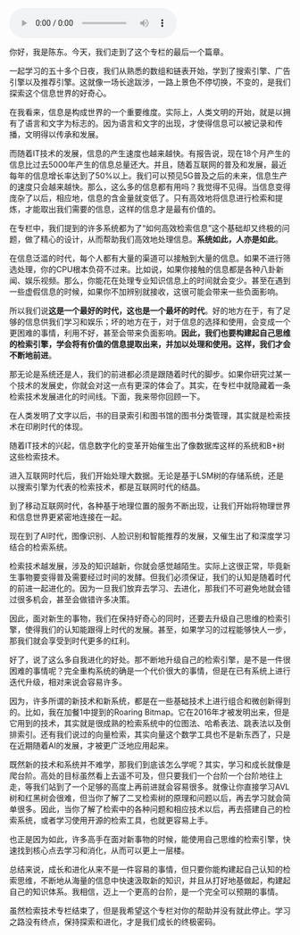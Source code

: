 <audio title="结束语 _ 成长和进化，技术如此，我们亦如此" src="https://static001.geekbang.org/resource/audio/f9/60/f9596949214cf821f0abce1cc862a060.mp3" controls="controls"></audio> 
<p>你好，我是陈东。今天，我们走到了这个专栏的最后一个篇章。</p><p>一起学习的五十多个日夜，我们从熟悉的数组和链表开始，学到了搜索引擎、广告引擎以及推荐引擎。这就像一场长途跋涉，一路上景色不停切换，不变的，是我们探索这个信息世界的好奇心。</p><p>在我看来，信息是构成世界的一个重要维度。实际上，人类文明的开始，就是以拥有了语言和文字为标志的。因为语言和文字的出现，才使得信息可以被记录和传播，文明得以传承和发展。</p><p>而随着IT技术的发展，信息的产生速度也越来越快。有报告说，现在18个月产生的信息比过去5000年产生的信息总量还大。并且，随着互联网的普及和发展，最近每年的信息增长率达到了50%以上。我们可以预见5G普及之后的未来，信息生产的速度只会越来越快。那么，这么多的信息都有用吗？我觉得不见得。当信息变得庞杂了以后，相应地，信息的含金量就变低了。只有高效地将信息进行检索和提炼，才能取出我们需要的信息，这样的信息才是最有价值的。</p><p>在专栏中，我们提到的许多系统都为了“如何高效检索信息”这个基础却又终极的问题，做了精心的设计，从而帮助我们高效地处理信息。<strong>系统如此，人亦是如此</strong>。</p><p>在信息泛滥的时代，每个人都有大量的渠道可以接触到大量的信息。如果不进行筛选处理，你的CPU根本负荷不过来。比如说，如果你接触的信息都是各种八卦新闻、娱乐视频。那么，你能花在处理专业知识信息上的时间就会变少。甚至在遇到一些虚假信息的时候，如果你不加辨别就接收，这很可能会带来一些负面影响。</p><!-- [[[read_end]]] --><p>所以我们说<strong>这是一个最好的时代，这也是一个最坏的时代</strong>。好的地方在于，有了足够的信息供我们学习和娱乐；坏的地方在于，对于信息的选择和使用，会变成一个更困难的事情，利用不好，甚至会带来负面影响。<strong>因此，我们也要构建起自己思维的检索引擎，学会将有价值的信息提取出来，并加以处理和使用。这样，我们才会不断地前进</strong>。</p><p>那无论是系统还是人，我们的前进都必须是跟随着时代的脚步。如果你研究过某一个技术的发展史，你就会对这一点有更深的体会了。其实，在专栏中就隐藏着一条检索技术发展进化的时间线。下面，我来带你回顾一下。</p><p>在人类发明了文字以后，书的目录索引和图书馆的图书分类管理，其实就是检索技术在印刷时代的体现。</p><p>随着IT技术的兴起，信息数字化的变革开始催生出了像数据库这样的系统和B+树这些检索技术。</p><p>进入互联网时代后，我们开始处理大数据。无论是基于LSM树的存储系统，还是以搜索引擎为代表的检索技术，都是互联网时代的结晶。</p><p>到了移动互联网时代，各种基于地理位置的服务不断出现，让我们开始将物理世界和信息世界更紧密地连接在一起。</p><p>现在到了AI时代，图像识别、人脸识别和智能推荐的发展，又催生出了和深度学习结合的检索系统。</p><p>检索技术越发展，涉及的知识越新，你就会感觉越陌生。实际上这很正常，毕竟新生事物要变得普及需要经过时间的发酵。但我们必须保证，我们的认知是随着时代的前进一起进化的。因为一旦我们放弃去学习、去进化，那我们不可避免地就会错过很多机会，甚至会做错许多决策。</p><p>因此，面对新生的事物，我们在保持好奇心的同时，还要去升级自己思维的检索引擎，使得我们的认知能跟得上时代的发展。甚至，如果学习的过程能够快人一步，那我们就会享受到时代更多的红利。</p><p>好了，说了这么多自我进化的好处。那不断地升级自己的检索引擎，是不是一件很困难的事情呢？完全重构系统的确是一个代价很大的事情，但是在已有系统上进行迭代升级，相对来说会容易许多。</p><p>因为，许多所谓的新技术和新系统，都是在一些基础技术上进行组合和微创新得到的。比如，我在加餐1中提到的Roaring Bitmap。它在2016年才被发明出来，但是它用到的技术，其实就是很成熟的检索系统中的位图法、哈希表法、跳表法以及倒排索引。还有我们说过的向量检索，其实向量这个数学工具也不是新东西了，只是在近期随着AI的发展，才被更广泛地应用起来。</p><p>既然新的技术和系统并不难学，那我们到底该怎么学呢？其实，学习和成长就像是爬台阶。高处的目标虽然看上去遥不可及，但只要我们一个台阶一个台阶地往上走，等我们站到了一个足够的高度上再前进就会容易很多。就像让你直接学习AVL树和红黑树会很难，但当你了解了二叉检索树的原理和问题以后，再去学习就会简单很多。因此，当你了解了检索中的各种问题和相应技术以后，再去搭建自己的检索系统，或者学习使用开源的检索工具，也就更容易上手。</p><p>也正是因为如此，许多高手在面对新事物的时候，能使用自己思维的检索引擎，快速找到核心点去学习和消化，从而可以更上一层楼。</p><p>总结来说，成长和进化从来不是一件容易的事情，但只要你能构建起自己认知的检索思维，不断地从海量的信息中快速汲取新的知识，并且从打好地基做起，构建起自己的知识体系。我相信，迈上一个更高的台阶，是一个完全可以预期的事情。</p><p>虽然检索技术专栏结束了，但是我希望这个专栏对你的帮助并没有就此停止。学习之路没有终点，保持探索和进化，才是我们成长的终极密码。</p><p><a href="https://jinshuju.net/f/Rrc1Tx"><img src="https://static001.geekbang.org/resource/image/a7/0b/a7ff072d8c6648b327824882fedc1e0b.jpg" alt=""></a></p>
